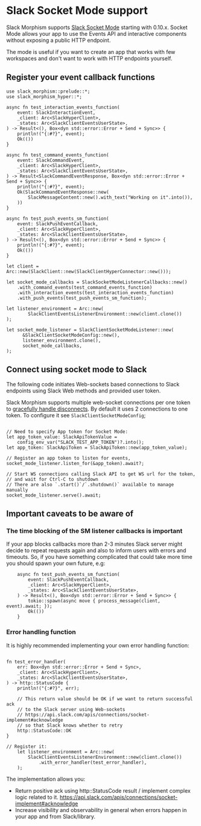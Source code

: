# Slack Socket Mode support

Slack Morphism supports [Slack Socket Mode](https://api.slack.com/apis/connections/socket) starting with 0.10.x.
Socket Mode allows your app to use the Events API and interactive components 
without exposing a public HTTP endpoint.

The mode is useful if you want to create an app that works with few workspaces 
and don't want to work with HTTP endpoints yourself. 

## Register your event callback functions

```rust,noplaypen
use slack_morphism::prelude::*;
use slack_morphism_hyper::*;

async fn test_interaction_events_function(
    event: SlackInteractionEvent,
    _client: Arc<SlackHyperClient>,
    _states: Arc<SlackClientEventsUserState>,
) -> Result<(), Box<dyn std::error::Error + Send + Sync>> {
    println!("{:#?}", event);
    Ok(())
}

async fn test_command_events_function(
    event: SlackCommandEvent,
    _client: Arc<SlackHyperClient>,
    _states: Arc<SlackClientEventsUserState>,
) -> Result<SlackCommandEventResponse, Box<dyn std::error::Error + Send + Sync>> {
    println!("{:#?}", event);
    Ok(SlackCommandEventResponse::new(
        SlackMessageContent::new().with_text("Working on it".into()),
    ))
}

async fn test_push_events_sm_function(
    event: SlackPushEventCallback,
    _client: Arc<SlackHyperClient>,
    _states: Arc<SlackClientEventsUserState>,
) -> Result<(), Box<dyn std::error::Error + Send + Sync>> {
    println!("{:#?}", event);
    Ok(())
}

let client = Arc::new(SlackClient::new(SlackClientHyperConnector::new()));

let socket_mode_callbacks = SlackSocketModeListenerCallbacks::new()
    .with_command_events(test_command_events_function)
    .with_interaction_events(test_interaction_events_function)
    .with_push_events(test_push_events_sm_function);   

let listener_environment = Arc::new(
        SlackClientEventsListenerEnvironment::new(client.clone())
);

let socket_mode_listener = SlackClientSocketModeListener::new(
      &SlackClientSocketModeConfig::new(),
      listener_environment.clone(),
      socket_mode_callbacks,
);

```

## Connect using socket mode to Slack

The following code initiates Web-sockets based connections to Slack endpoints using Slack Web methods 
and provided user token.

Slack Morphism supports multiple web-socket connections per one token to [gracefully handle disconnects](https://api.slack.com/apis/connections/socket-implement#disconnect).
By default it uses 2 connections to one token. To configure it see `SlackClientSocketModeConfig`;

```rust,noplaypen

// Need to specify App token for Socket Mode:
let app_token_value: SlackApiTokenValue = 
    config_env_var("SLACK_TEST_APP_TOKEN")?.into();
let app_token: SlackApiToken = SlackApiToken::new(app_token_value);

// Register an app token to listen for events, 
socket_mode_listener.listen_for(&app_token).await?;

// Start WS connections calling Slack API to get WS url for the token, 
// and wait for Ctrl-C to shutdown
// There are also `.start()`/`.shutdown()` available to manage manually 
socket_mode_listener.serve().await;

```

## Important caveats to be aware of

### The time blocking of the SM listener callbacks is important

If your app blocks callbacks more than 2-3 minutes Slack server might decide to repeat requests again and also to inform users with errors and timeouts. 
So, if you have something complicated that could take more time you should spawn your own future, e.g:

```rust,noplaypen
    async fn test_push_events_sm_function(
        event: SlackPushEventCallback,
        _client: Arc<SlackHyperClient>,
        _states: Arc<SlackClientEventsUserState>,
    ) -> Result<(), Box<dyn std::error::Error + Send + Sync>> {
        tokio::spawn(async move { process_message(client, event).await; });
        Ok(())
    }
```

### Error handling function
It is highly recommended implementing your own error handling function:

```rust,noplaypen

fn test_error_handler(
    err: Box<dyn std::error::Error + Send + Sync>,
    _client: Arc<SlackHyperClient>,
    _states: Arc<SlackClientEventsUserState>,
) -> http::StatusCode {
    println!("{:#?}", err);

    // This return value should be OK if we want to return successful ack
    // to the Slack server using Web-sockets
    // https://api.slack.com/apis/connections/socket-implement#acknowledge
    // so that Slack knows whether to retry
    http::StatusCode::OK
}

// Register it:
    let listener_environment = Arc::new(
        SlackClientEventsListenerEnvironment::new(client.clone())
            .with_error_handler(test_error_handler),
    );
```

The implementation allows you:
- Return positive ack using http::StatusCode result / implement complex logic related to it.
  https://api.slack.com/apis/connections/socket-implement#acknowledge
- Increase visibility and observability in general when errors happen in your app and from Slack/library.
